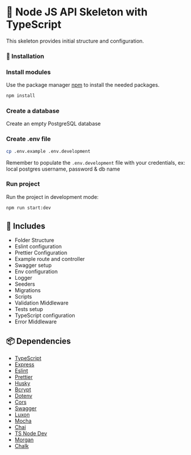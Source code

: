 # 👋 Node JS API Skeleton with TypeScript

This skeleton provides initial structure and configuration.

### 🔌 Installation

### Install modules

Use the package manager [npm](https://pip.pypa.io/en/stable/) to install the needed packages.

```bash
npm install
```

### Create a database

Create an empty PostgreSQL database

### Create .env file

```bash
cp .env.example .env.development
```

Remember to populate the `.env.development` file with your credentials, ex: local postgres username, password & db name

### Run project

Run the project in development mode:

```bash
npm run start:dev
```

## 📜 Includes

- Folder Structure
- Eslint configuration
- Prettier Configuration
- Example route and controller
- Swagger setup
- Env configuration
- Logger
- Seeders
- Migrations
- Scripts
- Validation Middleware
- Tests setup
- TypeScript configuration
- Error Middleware

## 📦 Dependencies

- [TypeScript](https://www.typescriptlang.org)
- [Express](https://expressjs.com)
- [Eslint](https://eslint.org)
- [Prettier](https://prettier.io)
- [Husky](https://github.com/typicode/husky)
- [Bcrypt](https://www.npmjs.com/package/bcrypt)
- [Dotenv](https://www.npmjs.com/package/dotenv)
- [Cors](https://www.npmjs.com/package/cors)
- [Swagger](https://swagger.io)
- [Luxon](https://moment.github.io/luxon/#/)
- [Mocha](https://mochajs.org)
- [Chai](https://www.chaijs.com)
- [TS Node Dev](https://www.npmjs.com/package/ts-node-dev)
- [Morgan](https://www.npmjs.com/package/morgan)
- [Chalk](https://github.com/chalk/chalk)
